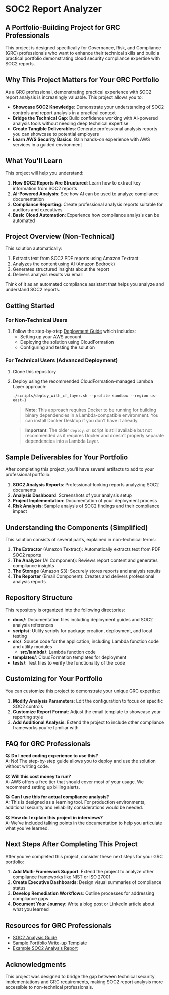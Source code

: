 # SOC2 Report Analyzer

## A Portfolio-Building Project for GRC Professionals

This project is designed specifically for Governance, Risk, and Compliance (GRC) professionals who want to enhance their technical skills and build a practical portfolio demonstrating cloud security compliance expertise with SOC2 reports.

## Why This Project Matters for Your GRC Portfolio

As a GRC professional, demonstrating practical experience with SOC2 report analysis is increasingly valuable. This project allows you to:

- **Showcase SOC2 Knowledge**: Demonstrate your understanding of SOC2 controls and report analysis in a practical context
- **Bridge the Technical Gap**: Build confidence working with AI-powered analysis tools without needing deep technical expertise
- **Create Tangible Deliverables**: Generate professional analysis reports you can showcase to potential employers
- **Learn AWS Security Basics**: Gain hands-on experience with AWS services in a guided environment

## What You'll Learn

This project will help you understand:

1. **How SOC2 Reports Are Structured**: Learn how to extract key information from SOC2 reports
2. **AI-Powered Analysis**: See how AI can be used to analyze compliance documentation
3. **Compliance Reporting**: Create professional analysis reports suitable for auditors and executives
4. **Basic Cloud Automation**: Experience how compliance analysis can be automated

## Project Overview (Non-Technical)

This solution automatically:
1. Extracts text from SOC2 PDF reports using Amazon Textract
2. Analyzes the content using AI (Amazon Bedrock)
3. Generates structured insights about the report
4. Delivers analysis results via email

Think of it as an automated compliance assistant that helps you analyze and understand SOC2 reports.

## Getting Started

### For Non-Technical Users
1. Follow the step-by-step [Deployment Guide](docs/DEPLOYMENT_GUIDE.md) which includes:
   - Setting up your AWS account
   - Deploying the solution using CloudFormation
   - Configuring and testing the solution

### For Technical Users (Advanced Deployment)
1. Clone this repository
2. Deploy using the recommended CloudFormation-managed Lambda Layer approach:
   ```
   ./scripts/deploy_with_cf_layer.sh --profile sandbox --region us-east-1
   ```
   
   > **Note**: This approach requires Docker to be running for building binary dependencies in a Lambda-compatible environment. You can install Docker Desktop if you don't have it already.
   
   > **Important**: The older `deploy.sh` script is still available but not recommended as it requires Docker and doesn't properly separate dependencies into a Lambda Layer.

## Sample Deliverables for Your Portfolio

After completing this project, you'll have several artifacts to add to your professional portfolio:

1. **SOC2 Analysis Reports**: Professional-looking reports analyzing SOC2 documents
2. **Analysis Dashboard**: Screenshots of your analysis setup
3. **Project Implementation**: Documentation of your deployment process
4. **Risk Analysis**: Sample analysis of SOC2 findings and their compliance impact

## Understanding the Components (Simplified)

This solution consists of several parts, explained in non-technical terms:

1. **The Extractor** (Amazon Textract): Automatically extracts text from PDF SOC2 reports
2. **The Analyzer** (AI Component): Reviews report content and generates compliance insights
3. **The Storage** (Amazon S3): Securely stores reports and analysis results
4. **The Reporter** (Email Component): Creates and delivers professional analysis reports

## Repository Structure

This repository is organized into the following directories:

- **docs/**: Documentation files including deployment guides and SOC2 analysis references
- **scripts/**: Utility scripts for package creation, deployment, and local testing
- **src/**: Source code for the application, including Lambda function code and utility modules
  - **src/lambda/**: Lambda function code
- **templates/**: CloudFormation templates for deployment
- **tests/**: Test files to verify the functionality of the code

## Customizing for Your Portfolio

You can customize this project to demonstrate your unique GRC expertise:

1. **Modify Analysis Parameters**: Edit the configuration to focus on specific SOC2 controls
2. **Customize Report Format**: Adjust the email template to showcase your reporting style
3. **Add Additional Analysis**: Extend the project to include other compliance frameworks you're familiar with

## FAQ for GRC Professionals

**Q: Do I need coding experience to use this?**  
A: No! The step-by-step guide allows you to deploy and use the solution without writing code.

**Q: Will this cost money to run?**  
A: AWS offers a free tier that should cover most of your usage. We recommend setting up billing alerts.

**Q: Can I use this for actual compliance analysis?**  
A: This is designed as a learning tool. For production environments, additional security and reliability considerations would be needed.

**Q: How do I explain this project in interviews?**  
A: We've included talking points in the documentation to help you articulate what you've learned.

## Next Steps After Completing This Project

After you've completed this project, consider these next steps for your GRC portfolio:

1. **Add Multi-Framework Support**: Extend the project to analyze other compliance frameworks like NIST or ISO 27001
2. **Create Executive Dashboards**: Design visual summaries of compliance status
3. **Develop Remediation Workflows**: Outline processes for addressing compliance gaps
4. **Document Your Journey**: Write a blog post or LinkedIn article about what you learned

## Resources for GRC Professionals

- [SOC2 Analysis Guide](docs/SOC2_ANALYSIS_GUIDE.md)
- [Sample Portfolio Write-up Template](docs/PORTFOLIO_TEMPLATE.md)
- [Example SOC2 Analysis Report](docs/example-report.md)

## Acknowledgments

This project was designed to bridge the gap between technical security implementations and GRC requirements, making SOC2 report analysis more accessible to non-technical professionals. 